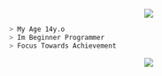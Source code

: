 <p align="center">
  <img src="https://app.finvxl.rf.gd/file/eThTLgOlbHz1.gif" />
</p>

```bash
> My Age 14y.o
> Im Beginner Programmer
> Focus Towards Achievement
```

<p align="center">
<img src="https://readme-typing-svg.herokuapp.com?duration=6000&color=2EB522&lines=Jangan+di+Bully+Bang%2C+masih+pemula Guys..." />
</p>




